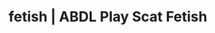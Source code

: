 ---
categories:
- POV Erotica
- Body Positivity
- E-Girl Erotica
- Inclusive Desire
- Scat Fetish
image: /assets/images/1747714216937.jpg
layout: post
schema:
  description: Premium adult content featuring ABDL Play, Scat Fetish. High-quality
    visuals with provocative themes.
  keywords:
  - ABDL Play
  - POV Erotica
  - Lingerie Art
  - Latex Fetish
  - Interactive NSFW
  - Scat Fetish
  name: 1747714216937 | ABDL Play Scat Fetish
  type: VisualArtwork
seo:
  description: Featured content with sensual ABDL Play, Scat Fetish. HD images available.
  keywords: ABDL Play, Scat Fetish
  og_image: /assets/images/1747714216937.jpg
  schema_type: VisualArtwork
tags:
- '#fetish'
- ABDL Play
- Scat Fetish
title: fetish | ABDL Play Scat Fetish
---